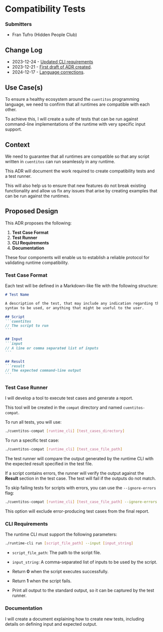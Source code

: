 # Compatibility Tests

### Submitters

- Fran Tufro (Hidden People Club)

## Change Log

- 2023-12-24 - [Updated CLI requirements](https://github.com/hiddenpeopleclub/cuentitos/pull/51)
- 2023-12-21 - [First draft of ADR created](https://github.com/hiddenpeopleclub/cuentitos/pull/51).
- 2024-12-17 - [Language corrections](https://github.com/hiddenpeopleclub/cuentitos/pull/52).

## Use Case(s)

To ensure a healthy ecosystem around the `cuentitos` programming language, we
need to confirm that all runtimes are compatible with each other.

To achieve this, I will create a suite of tests that can be run against
command-line implementations of the runtime with very specific input support.

## Context

We need to guarantee that all runtimes are compatible so that any script written
in `cuentitos` can run seamlessly in any runtime.

This ADR will document the work required to create compatibility tests and a
test runner.

This will also help us to ensure that new features do not break existing
functionality and allow us fix any issues that arise by creating examples that
can be run against the runtimes.

## Proposed Design

This ADR proposes the following:

1. **Test Case Format**
2. **Test Runner**
3. **CLI Requirements**
4. **Documentation**

These four components will enable us to establish a reliable protocol for
validating runtime compatibility.

### Test Case Format

Each test will be defined in a Markdown-like file with the following structure:

````markdown
# Test Name

A description of the test, that may include any indication regarding the
syntax to be used, or anything that might be useful to the user.

## Script
```cuentitos
// The script to run
```

## Input
```input
// A line or comma separated list of inputs
```

## Result
```result
// The expected command-line output
```
````

### Test Case Runner

I will develop a tool to execute test cases and generate a report.

This tool will be created in the `compat` directory and named
`cuentitos-compat`.

To run all tests, you will use:

```bash
./cuentitos-compat [runtime_cli] [test_cases_directory]
```

To run a specific test case:

```bash
./cuentitos-compat [runtime_cli] [test_case_file_path]
```

The test runner will compare the output generated by the runtime CLI with the
expected result specified in the test file.

If a script contains errors, the runner will verify the output against the
**Result** section in the test case. The test will fail if the outputs do not
match.

To skip failing tests for scripts with errors, you can use the `--ignore-errors`
flag:

```bash
./cuentitos-compat [runtime_cli] [test_case_file_path] --ignore-errors
```

This option will exclude error-producing test cases from the final report.

### CLI Requirements

The runtime CLI must support the following parameters:

```bash
./runtime-cli run [script_file_path] --input [input_string]
```

- `script_file_path`: The path to the script file.
- `input_string`: A comma-separated list of inputs to be used by the script.

- Return **0** when the script executes successfully.
- Return **1** when the script fails.
- Print all output to the standard output, so it can be captured by the test
runner.

### Documentation

I will create a document explaining how to create new tests, including details
on defining input and expected output.
